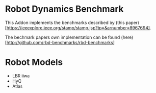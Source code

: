 Robot Dynamics Benchmark
========================

This Addon implements the benchmarks described by (this paper)[https://ieeexplore.ieee.org/stamp/stamp.jsp?tp=&arnumber=8967694].

The bechmark papers own implementation can be found (here)[http://github.com/rbd-benchmarks/rbd-benchmarks]

# Robot Models
- LBR iiwa
- HyQ
- Atlas
